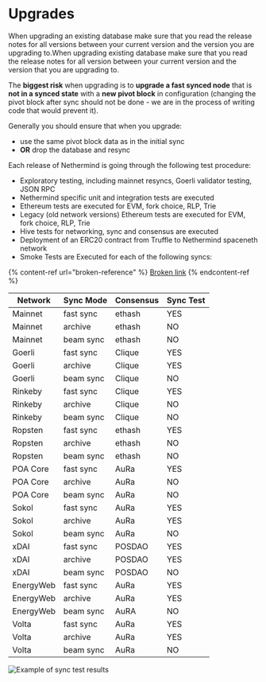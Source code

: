 # Upgrades

When upgrading an existing database make sure that you read the release notes for all versions between your current version and the version  you are upgrading to.When upgrading existing database make sure that you read the release notes for all version between your current version and the version that you are upgrading to.

The **biggest risk** when upgrading is to **upgrade a fast synced node** that is **not in a synced state** with a **new pivot block** in configuration (changing the pivot block after sync should not be done - we are in the process of writing code that would prevent it).

Generally you should ensure that when you upgrade:

* use the same pivot block data as in the initial sync
* **OR** drop the database and resync

Each release of Nethermind is going through the following test procedure:

* Exploratory testing, including mainnet resyncs, Goerli validator testing, JSON RPC
* Nethermind specific unit and integration tests are executed
* Ethereum tests are executed for EVM, fork choice, RLP, Trie
* Legacy (old network versions) Ethereum tests are executed for EVM, fork choice, RLP, Trie
* Hive tests for networking, sync and consensus are executed
* Deployment of an ERC20 contract from Truffle to Nethermind spaceneth network
* Smoke Tests are Executed for each of the following syncs:

{% content-ref url="broken-reference" %}
[Broken link](broken-reference)
{% endcontent-ref %}

| Network   | Sync Mode | Consensus | Sync Test |
| --------- | --------- | --------- | --------- |
| Mainnet   | fast sync | ethash    | YES       |
| Mainnet   | archive   | ethash    | NO        |
| Mainnet   | beam sync | ethash    | NO        |
| Goerli    | fast sync | Clique    | YES       |
| Goerli    | archive   | Clique    | YES       |
| Goerli    | beam sync | Clique    | NO        |
| Rinkeby   | fast sync | Clique    | YES       |
| Rinkeby   | archive   | Clique    | NO        |
| Rinkeby   | beam sync | Clique    | NO        |
| Ropsten   | fast sync | ethash    | YES       |
| Ropsten   | archive   | ethash    | NO        |
| Ropsten   | beam sync | ethash    | NO        |
| POA Core  | fast sync | AuRa      | YES       |
| POA Core  | archive   | AuRa      | NO        |
| POA Core  | beam sync | AuRa      | NO        |
| Sokol     | fast sync | AuRa      | YES       |
| Sokol     | archive   | AuRa      | YES       |
| Sokol     | beam sync | AuRa      | NO        |
| xDAI      | fast sync | POSDAO    | YES       |
| xDAI      | archive   | POSDAO    | YES       |
| xDAI      | beam sync | POSDAO    | NO        |
| EnergyWeb | fast sync | AuRa      | YES       |
| EnergyWeb | archive   | AuRa      | YES       |
| EnergyWeb | beam sync | AuRA      | NO        |
| Volta     | fast sync | AuRa      | YES       |
| Volta     | archive   | AuRa      | YES       |
| Volta     | beam sync | AuRa      | NO        |

![Example of sync test results](<../.gitbook/assets/image (93).png>)
